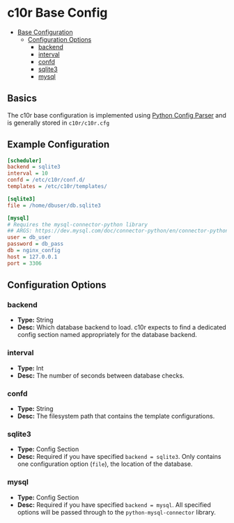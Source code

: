 # c10r Base Config

* [Base Configuration](#base-configuration)
  * [Configuration Options](#configuration-options)
    * [backend](#backend)
    * [interval](#interval)
    * [confd](#confd)
    * [sqlite3](#sqlite3)
    * [mysql](#mysql)

## Basics

The c10r base configuration is implemented using [Python Config Parser](https://docs.python.org/3/library/configparser.html) and is generally stored in `c10r/c10r.cfg`

## Example Configuration

```ini
[scheduler]
backend = sqlite3
interval = 10
confd = /etc/c10r/conf.d/
templates = /etc/c10r/templates/

[sqlite3]
file = /home/dbuser/db.sqlite3

[mysql]
# Requires the mysql-connector-python library
## ARGS: https://dev.mysql.com/doc/connector-python/en/connector-python-connectargs.html
user = db_user
password = db_pass
db = nginx_config
host = 127.0.0.1
port = 3306
```

## Configuration Options

### backend

* **Type:** String
* **Desc:** Which database backend to load. c10r expects to find a dedicated config section named appropriately for the database backend.

### interval

* **Type:** Int
* **Desc:** The number of seconds between database checks.

### confd

* **Type:** String
* **Desc:** The filesystem path that contains the template configurations.

### sqlite3

* **Type:** Config Section
* **Desc:** Required if you have specified `backend = sqlite3`. Only contains one configuration option (`file`), the location of the database.

### mysql

* **Type:** Config Section
* **Desc:** Required if you have specified `backend = mysql`. All specified options will be passed through to the `python-mysql-connector` library.
